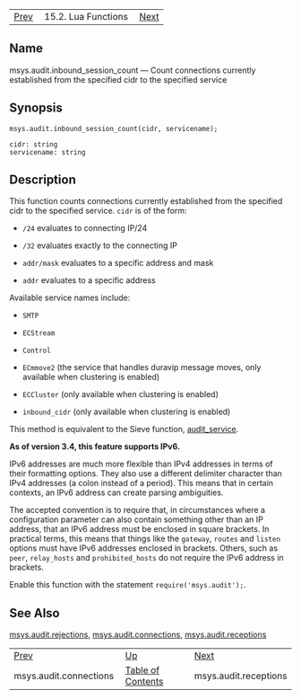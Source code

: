 |     |     |     |
| --- | --- | --- |
| [Prev](lua.ref.msys.audit.connections)  | 15.2. Lua Functions |  [Next](lua.ref.msys.audit.receptions.php) |

<a name="lua.ref.msys.audit.inbound_session_count"></a>
## Name

msys.audit.inbound_session_count — Count connections currently established from the specified cidr to the specified service

<a name="idp25903376"></a>
## Synopsis

`msys.audit.inbound_session_count(cidr, servicename);`

```
cidr: string
servicename: string
```
<a name="idp25906112"></a>
## Description

This function counts connections currently established from the specified cidr to the specified service. `cidr` is of the form:

*   `/24` evaluates to connecting IP/24

*   `/32` evaluates exactly to the connecting IP

*   `addr/mask` evaluates to a specific address and mask

*   `addr` evaluates to a specific address

Available service names include:

*   `SMTP`

*   `ECStream`

*   `Control`

*   `ECmmove2` (the service that handles duravip message moves, only available when clustering is enabled)

*   `ECCluster` (only available when clustering is enabled)

*   `inbound_cidr` (only available when clustering is enabled)

This method is equivalent to the Sieve function, [audit_service](sieve.ref.audit_service "audit_service").

**As of version 3.4, this feature supports IPv6.**

IPv6 addresses are much more flexible than IPv4 addresses in terms of their formatting options. They also use a different delimiter character than IPv4 addresses (a colon instead of a period). This means that in certain contexts, an IPv6 address can create parsing ambiguities.

The accepted convention is to require that, in circumstances where a configuration parameter can also contain something other than an IP address, that an IPv6 address must be enclosed in square brackets. In practical terms, this means that things like the `gateway`, `routes` and `listen` options must have IPv6 addresses enclosed in brackets. Others, such as `peer`, `relay_hosts` and `prohibited_hosts` do not require the IPv6 address in brackets.

Enable this function with the statement `require('msys.audit');`.

<a name="idp25928800"></a>
## See Also

[msys.audit.rejections](lua.ref.msys.audit.rejections "msys.audit.rejections"), [msys.audit.connections](lua.ref.msys.audit.connections.php "msys.audit.connections"), [msys.audit.receptions](lua.ref.msys.audit.receptions.php "msys.audit.receptions")

|     |     |     |
| --- | --- | --- |
| [Prev](lua.ref.msys.audit.connections)  | [Up](lua.function.details.php) |  [Next](lua.ref.msys.audit.receptions.php) |
| msys.audit.connections  | [Table of Contents](index) |  msys.audit.receptions |
